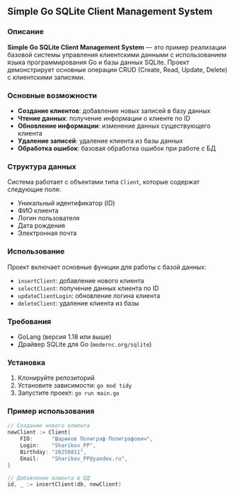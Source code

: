 ## Simple Go SQLite Client Management System

### Описание
**Simple Go SQLite Client Management System** — это пример реализации базовой системы управления клиентскими данными с использованием языка программирования Go и базы данных SQLite. Проект демонстрирует основные операции CRUD (Create, Read, Update, Delete) с клиентскими записями.

### Основные возможности
* **Создание клиентов**: добавление новых записей в базу данных
* **Чтение данных**: получение информации о клиенте по ID
* **Обновление информации**: изменение данных существующего клиента
* **Удаление записей**: удаление клиента из базы данных
* **Обработка ошибок**: базовая обработка ошибок при работе с БД

### Структура данных
Система работает с объектами типа `Client`, которые содержат следующие поля:
* Уникальный идентификатор (ID)
* ФИО клиента
* Логин пользователя
* Дата рождения
* Электронная почта

### Использование
Проект включает основные функции для работы с базой данных:
* `insertClient`: добавление нового клиента
* `selectClient`: получение данных клиента по ID
* `updateClientLogin`: обновление логина клиента
* `deleteClient`: удаление клиента из базы

### Требования
* GoLang (версия 1.18 или выше)
* Драйвер SQLite для Go (`modernc.org/sqlite`)

### Установка
1. Клонируйте репозиторий
2. Установите зависимости: `go mod tidy`
3. Запустите проект: `go run main.go`

### Пример использования
```go
// Создание нового клиента
newClient := Client{
    FIO:      "Шариков Полиграф Полиграфович",
    Login:    "Sharikov_PP",
    Birthday: "20250811",
    Email:    "Sharikov_PP@yandex.ru",
}

// Добавление клиента в БД
id, _ := insertClient(db, newClient)
```
